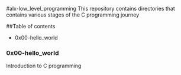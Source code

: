 #alx-low_level_programming
This repository contains directories that contains various stages of the C programming journey

##Table of contents
* 0x00-hello_world

### 0x00-hello_world
Introduction to C programming
